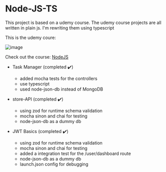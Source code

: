 # Node-JS-TS
This project is based on a udemy course.
The udemy course projects are all written in plain js.
I'm rewriting them using typescript 

This is the udemy coure: 

![image](https://user-images.githubusercontent.com/75813215/223437353-60a0d126-3d5b-40b2-bf7f-66a247ee0ed4.png)

Check out the course: 
[NodeJS](https://www.udemy.com/course/nodejs-tutorial-and-projects-course/)

- Task Manager (completed ✔️)
  - added mocha tests for the controllers
  - use typescript
  - used node-json-db instead of MongoDB
 
 - store-API (completed ✔️)
   - using zod for runtime schema validation
   - mocha sinon and chai for testing
   - node-json-db as a dummy db
   
- JWT Basics (completed  ✔️)
   - using zod for runtime schema validation
   - mocha sinon and chai for testing
   - added a integration test for the /user/dashboard route
   - node-json-db as a dummy db
   - launch.json config for debugging

